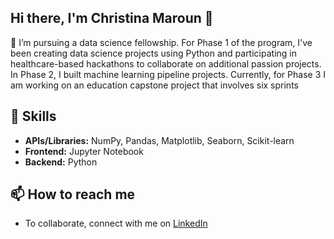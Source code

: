 ## Hi there, I'm Christina Maroun 👋

🔭 I’m pursuing a data science fellowship. For Phase 1 of the program, I've been creating data science projects using Python and participating in healthcare-based hackathons to collaborate on additional passion projects. In Phase 2, I built machine learning pipeline projects. Currently, for Phase 3 I am working on an education capstone project that involves six sprints

## :wrench: Skills
* **APIs/Libraries:** NumPy, Pandas, Matplotlib, Seaborn, Scikit-learn
* **Frontend:** Jupyter Notebook
* **Backend:** Python
## 📫 How to reach me
- To collaborate, connect with me on [LinkedIn](https://www.linkedin.com/in/christinamaroun/)
